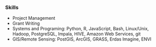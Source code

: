 ### Skills

* Project Management
* Grant Writing
* Systems and Programing: Python, R, JavaScript, Bash, Linux/Unix, Hadoop, PostgreSQL, Impala, HIVE, Amazon Web Services, git
* GIS/Remote Sensing: PostGIS, ArcGIS, GRASS, Erdas Imagine, ENVI


